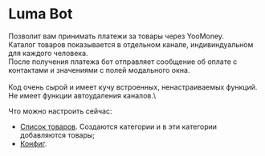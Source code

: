 # Luma Bot
Позволит вам принимать платежи за товары через YooMoney.\
Каталог товаров показывается в отдельном канале, индивиндуальном для каждого человека.\
После получения платежа бот отправляет сообщение об оплате с контактами и значениями с полей модального окна.\
\
Код очень сырой и имеет кучу встроенных, ненастраиваемых функций. Не имеет функции автоудаления каналов.\

Что можно настроить сейчас:
* [Список товаров](/assets/products.json). Создаются категории и в эти категории добавляются товары;
* [Конфиг](/.env).

